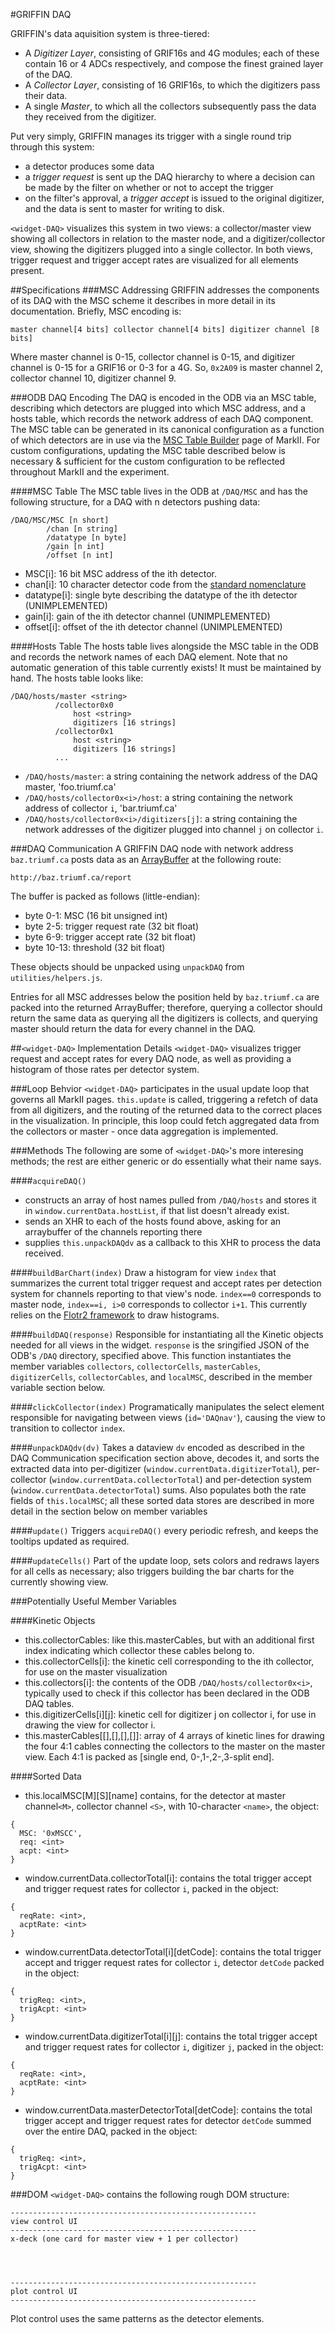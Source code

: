 #GRIFFIN DAQ

GRIFFIN's data aquisition system is three-tiered:
 - A *Digitizer Layer*, consisting of GRIF16s and 4G modules; each of these contain 16 or 4 ADCs respectively, and compose the finest grained layer of the DAQ.
 - A *Collector Layer*, consisting of 16 GRIF16s, to which the digitizers pass their data.
 - A single *Master*, to which all the collectors subsequently pass the data they received from the digitizer.

Put very simply, GRIFFIN manages its trigger with a single round trip through this system:
 - a detector produces some data
 - a *trigger request* is sent up the DAQ hierarchy to where a decision can be made by the filter on whether or not to accept the trigger
 - on the filter's approval, a *trigger accept* is issued to the original digitizer, and the data is sent to master for writing to disk.

`<widget-DAQ>` visualizes this system in two views: a collector/master view showing all collectors in relation to the master node, and a digitizer/collector view, showing the digitizers plugged into a single collector.  In both views, trigger request and trigger accept rates are visualized for all elements present.


##Specifications
###MSC Addressing
GRIFFIN addresses the components of its DAQ with the MSC scheme it describes in more detail in its documentation.  Briefly, MSC encoding is:

`master channel[4 bits] collector channel[4 bits] digitizer channel [8 bits]`

Where master channel is 0-15, collector channel is 0-15, and digitizer channel is 0-15 for a GRIF16 or 0-3 for a 4G.  So, `0x2A09` is master channel 2, collector channel 10, digitizer channel 9.

###ODB DAQ Encoding
The DAQ is encoded in the ODB via an MSC table, describing which detectors are plugged into which MSC address, and a hosts table, which records the network address of each DAQ component.  The MSC table can be generated in its canonical configuration as a function of which detectors are in use via the [MSC Table Builder](https://github.com/BillMills/griffinMarkII/tree/master/static/xTags/MSCbuilder) page of MarkII.  For custom configurations, updating the MSC table described below is necessary & sufficient for the custom configuration to be reflected throughout MarkII and the experiment.

####MSC Table
The MSC table lives in the ODB at `/DAQ/MSC` and has the following structure, for a DAQ with n detectors pushing data:

```
/DAQ/MSC/MSC [n short]
        /chan [n string]
        /datatype [n byte]
        /gain [n int]
        /offset [n int]
```

 - MSC[i]: 16 bit MSC address of the ith detector.
 - chan[i]: 10 character detector code from the [standard nomenclature](https://www.triumf.info/wiki/tigwiki/index.php/Detector_Nomenclature)
 - datatype[i]: single byte describing the datatype of the ith detector (UNIMPLEMENTED)
 - gain[i]: gain of the ith detector channel (UNIMPLEMENTED)
 - offset[i]: offset of the ith detector channel (UNIMPLEMENTED)

####Hosts Table
The hosts table lives alongside the MSC table in the ODB and records the network names of each DAQ element.  Note that no automatic generation of this table currently exists!  It must be maintained by hand.  The hosts table looks like:

```
/DAQ/hosts/master <string>
          /collector0x0
              host <string>
              digitizers [16 strings]
          /collector0x1
              host <string>
              digitizers [16 strings]
          ...
```

 - `/DAQ/hosts/master`: a string containing the network address of the DAQ master, 'foo.triumf.ca'
 - `/DAQ/hosts/collector0x<i>/host`: a string containing the network address of collector `i`, 'bar.triumf.ca'
 - `/DAQ/hosts/collector0x<i>/digitizers[j]`: a string containing the network addresses of the digitizer plugged into channel `j` on collector `i`. 

###DAQ Communication
A GRIFFIN DAQ node with network address `baz.triumf.ca` posts data as an [ArrayBuffer](https://developer.mozilla.org/en-US/docs/Web/API/ArrayBuffer) at the following route:

```
http://baz.triumf.ca/report
```

The buffer is packed as follows (little-endian):
 - byte 0-1: MSC (16 bit unsigned int) 
 - byte 2-5: trigger request rate (32 bit float)
 - byte 6-9: trigger accept rate (32 bit float)
 - byte 10-13: threshold (32 bit float)

 These objects should be unpacked using `unpackDAQ` from `utilities/helpers.js`.


Entries for all MSC addresses below the position held by `baz.triumf.ca` are packed into the returned ArrayBuffer; therefore, querying a collector should return the same data as querying all the digitizers is collects, and querying master should return the data for every channel in the DAQ.

##`<widget-DAQ>` Implementation Details
`<widget-DAQ>` visualizes trigger request and accept rates for every DAQ node, as well as providing a histogram of those rates per detector system.

###Loop Behvior
`<widget-DAQ>` participates in the usual update loop that governs all MarkII pages.  `this.update` is called, triggering a refetch of data from all digitizers, and the routing of the returned data to the correct places in the visualization.  In principle, this loop could fetch aggregated data from the collectors or master - once data aggregation is implemented.

###Methods
The following are some of `<widget-DAQ>`'s more interesing methods; the rest are either generic or do essentially what their name says.

####`acquireDAQ()`
 - constructs an array of host names pulled from `/DAQ/hosts` and stores it in `window.currentData.hostList`, if that list doesn't already exist.
 - sends an XHR to each of the hosts found above, asking for an arraybuffer of the channels reporting there
 - supplies `this.unpackDAQdv` as a callback to this XHR to process the data received.


####`buildBarChart(index)`
Draw a histogram for view `index` that summarizes the current total trigger request and accept rates per detection system for channels reporting to that view's node.  `index==0` corresponds to master node, `index==i, i>0` corresponds to collector `i+1`.  This currently relies on the [Flotr2 framework](http://humblesoftware.com/flotr2/) to draw histograms.

####`buildDAQ(response)`
Responsible for instantiating all the Kinetic objects needed for all views in the widget.  `response` is the sringified JSON of the ODB's `/DAQ` directory, specified above.  This function instantiates the member variables `collectors`, `collectorCells`, `masterCables`, `digitizerCells`, `collectorCables`, and `localMSC`, described in the member variable section below.

####`clickCollector(index)`
Programatically manipulates the select element responsible for navigating between views (`id='DAQnav'`), causing the view to transition to collector `index`.

####`unpackDAQdv(dv)`
Takes a dataview `dv` encoded as described in the DAQ Communication specification section above, decodes it, and sorts the extracted data into per-digitizer (`window.currentData.digitizerTotal`), per-collector (`window.currentData.collectorTotal`) and per-detection system (`window.currentData.detectorTotal`) sums.  Also populates both the rate fields of `this.localMSC`; all these sorted data stores are described in more detail in the section below on member variables

####`update()`
Triggers `acquireDAQ()` every periodic refresh, and keeps the tooltips updated as required.

####`updateCells()`
Part of the update loop, sets colors and redraws layers for all cells as necessary; also triggers building the bar charts for the currently showing view.

###Potentially Useful Member Variables

####Kinetic Objects
 - this.collectorCables: like this.masterCables, but with an additional first index indicating which collector these cables belong to.
 - this.collectorCells[i]: the kinetic cell corresponding to the ith collector, for use on the master visualization
 - this.collectors[i]: the contents of the ODB `/DAQ/hosts/collector0x<i>`, typically used to check if this collector has been declared in the ODB DAQ tables.
 - this.digitizerCells[i][j]: kinetic cell for digitizer j on collector i, for use in drawing the view for collector i.
 - this.masterCables[[],[],[],[]]: array of 4 arrays of kinetic lines for drawing the four 4:1 cables connecting the collectors to the master on the master view.  Each 4:1 is packed as [single end, 0-,1-,2-,3-split end].

####Sorted Data
 - this.localMSC[M][S][name] contains, for the detector at master channel`<M>`, collector channel `<S>`, with 10-character `<name>`, the object:
```
{
  MSC: '0xMSCC',
  req: <int>
  acpt: <int>
}
```
 - window.currentData.collectorTotal[i]: contains the total trigger accept and trigger request rates for collector `i`, packed in the object:
```
{
  reqRate: <int>,
  acptRate: <int>
}
```
 - window.currentData.detectorTotal[i][detCode]: contains the total trigger accept and trigger request rates for collector `i`, detector `detCode` packed in the object: 
```
{
  trigReq: <int>,
  trigAcpt: <int>
}
```
 - window.currentData.digitizerTotal[i][j]: contains the total trigger accept and trigger request rates for collector `i`, digitizer `j`, packed in the object:
```
{
  reqRate: <int>,
  acptRate: <int>
}
```
 - window.currentData.masterDetectorTotal[detCode]: contains the total trigger accept and trigger request rates for detector `detCode` summed over the entire DAQ, packed in the object:
```
{
  trigReq: <int>,
  trigAcpt: <int>
}
```




###DOM
`<widget-DAQ>` contains the following rough DOM structure:

```
-------------------------------------------------------
view control UI
-------------------------------------------------------
x-deck (one card for master view + 1 per collector)




-------------------------------------------------------
plot control UI
-------------------------------------------------------
```

Plot control uses the same patterns as the detector elements.


